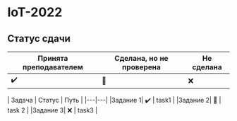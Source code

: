 # IoT-2022

## Статус сдачи

Принята преподавателем | Сделана, но не проверена | Не сделана
------------- | ------------- | --------------
:heavy_check_mark: | :black_square_button: | :x:

| Задача | Статус | Путь |
|---|---|
|Задание 1| :heavy_check_mark:  | task1 |
|Задание 2| :black_square_button:  | task 2 |
|Задание 3| :x:  | task3 |